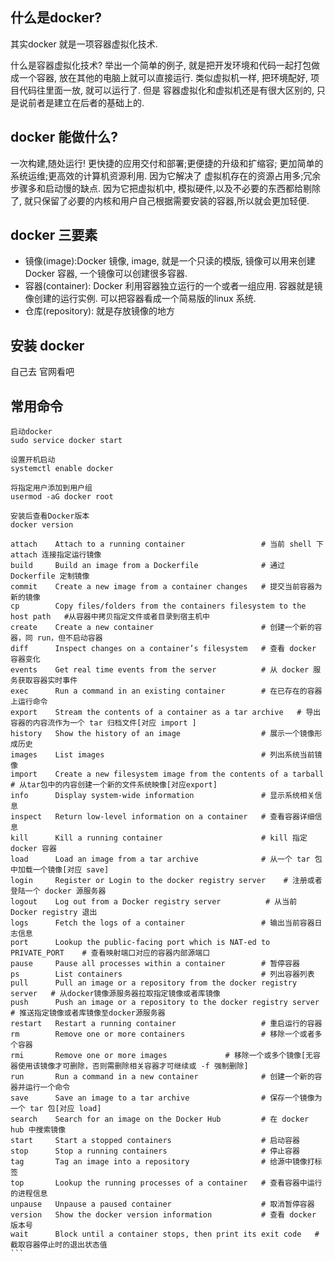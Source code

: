## 什么是docker?
其实docker 就是一项容器虚拟化技术.

什么是容器虚拟化技术? 举出一个简单的例子, 就是把开发环境和代码一起打包做成一个容器, 放在其他的电脑上就可以直接运行. 类似虚拟机一样, 把环境配好, 项目代码往里面一放, 就可以运行了.
但是 容器虚拟化和虚拟机还是有很大区别的, 只是说前者是建立在后者的基础上的.

## docker 能做什么?
一次构建,随处运行!
更快捷的应用交付和部署;更便捷的升级和扩缩容; 更加简单的系统运维;更高效的计算机资源利用.
因为它解决了 虚拟机存在的资源占用多;冗余步骤多和启动慢的缺点.
因为它把虚拟机中, 模拟硬件,以及不必要的东西都给剔除了, 就只保留了必要的内核和用户自己根据需要安装的容器,所以就会更加轻便.

## docker 三要素
* 镜像(image):Docker 镜像, image, 就是一个只读的模版, 镜像可以用来创建Docker 容器, 一个镜像可以创建很多容器.
* 容器(container): Docker 利用容器独立运行的一个或者一组应用. 容器就是镜像创建的运行实例. 可以把容器看成一个简易版的linux 系统.
* 仓库(repository): 就是存放镜像的地方

## 安装 docker
自己去 官网看吧


## 常用命令

```
启动docker
sudo service docker start

设置开机启动
systemctl enable docker

将指定用户添加到用户组
usermod -aG docker root

安装后查看Docker版本
docker version
```

````
attach    Attach to a running container                 # 当前 shell 下 attach 连接指定运行镜像
build     Build an image from a Dockerfile              # 通过 Dockerfile 定制镜像
commit    Create a new image from a container changes   # 提交当前容器为新的镜像
cp        Copy files/folders from the containers filesystem to the host path   #从容器中拷贝指定文件或者目录到宿主机中
create    Create a new container                        # 创建一个新的容器，同 run，但不启动容器
diff      Inspect changes on a container’s filesystem   # 查看 docker 容器变化
events    Get real time events from the server          # 从 docker 服务获取容器实时事件
exec      Run a command in an existing container        # 在已存在的容器上运行命令
export    Stream the contents of a container as a tar archive   # 导出容器的内容流作为一个 tar 归档文件[对应 import ]
history   Show the history of an image                  # 展示一个镜像形成历史
images    List images                                   # 列出系统当前镜像
import    Create a new filesystem image from the contents of a tarball # 从tar包中的内容创建一个新的文件系统映像[对应export]
info      Display system-wide information               # 显示系统相关信息
inspect   Return low-level information on a container   # 查看容器详细信息
kill      Kill a running container                      # kill 指定 docker 容器
load      Load an image from a tar archive              # 从一个 tar 包中加载一个镜像[对应 save]
login     Register or Login to the docker registry server    # 注册或者登陆一个 docker 源服务器
logout    Log out from a Docker registry server          # 从当前 Docker registry 退出
logs      Fetch the logs of a container                 # 输出当前容器日志信息
port      Lookup the public-facing port which is NAT-ed to PRIVATE_PORT    # 查看映射端口对应的容器内部源端口
pause     Pause all processes within a container        # 暂停容器
ps        List containers                               # 列出容器列表
pull      Pull an image or a repository from the docker registry server   # 从docker镜像源服务器拉取指定镜像或者库镜像
push      Push an image or a repository to the docker registry server    # 推送指定镜像或者库镜像至docker源服务器
restart   Restart a running container                   # 重启运行的容器
rm        Remove one or more containers                 # 移除一个或者多个容器
rmi       Remove one or more images             # 移除一个或多个镜像[无容器使用该镜像才可删除，否则需删除相关容器才可继续或 -f 强制删除]
run       Run a command in a new container              # 创建一个新的容器并运行一个命令
save      Save an image to a tar archive                # 保存一个镜像为一个 tar 包[对应 load]
search    Search for an image on the Docker Hub         # 在 docker hub 中搜索镜像
start     Start a stopped containers                    # 启动容器
stop      Stop a running containers                     # 停止容器
tag       Tag an image into a repository                # 给源中镜像打标签
top       Lookup the running processes of a container   # 查看容器中运行的进程信息
unpause   Unpause a paused container                    # 取消暂停容器
version   Show the docker version information           # 查看 docker 版本号
wait      Block until a container stops, then print its exit code   # 截取容器停止时的退出状态值
```